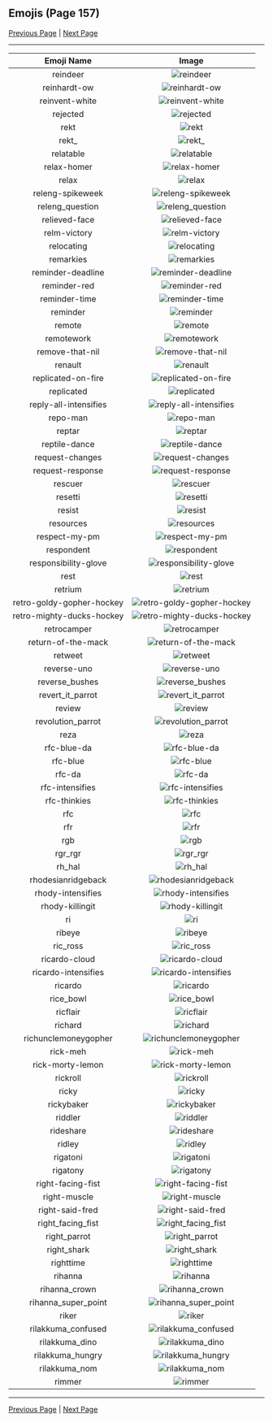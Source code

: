 
## Emojis (Page 157)

[Previous Page](/docs/hc/page-r-0156.md)
  | [Next Page](/docs/hc/page-r-0158.md)

<hr />

|Emoji Name|Image|
| :-: | :-: |
|reindeer| ![reindeer](/emojis/hc/reindeer.png)|
|reinhardt-ow| ![reinhardt-ow](/emojis/hc/reinhardt-ow.png)|
|reinvent-white| ![reinvent-white](/emojis/hc/reinvent-white.png)|
|rejected| ![rejected](/emojis/hc/rejected.jpg)|
|rekt| ![rekt](/emojis/hc/rekt.png)|
|rekt_| ![rekt_](/emojis/hc/rekt_.gif)|
|relatable| ![relatable](/emojis/hc/relatable.png)|
|relax-homer| ![relax-homer](/emojis/hc/relax-homer.jpg)|
|relax| ![relax](/emojis/hc/relax.png)|
|releng-spikeweek| ![releng-spikeweek](/emojis/hc/releng-spikeweek.jpg)|
|releng_question| ![releng_question](/emojis/hc/releng_question.png)|
|relieved-face| ![relieved-face](/emojis/hc/relieved-face.gif)|
|relm-victory| ![relm-victory](/emojis/hc/relm-victory.gif)|
|relocating| ![relocating](/emojis/hc/relocating.png)|
|remarkies| ![remarkies](/emojis/hc/remarkies.png)|
|reminder-deadline| ![reminder-deadline](/emojis/hc/reminder-deadline.png)|
|reminder-red| ![reminder-red](/emojis/hc/reminder-red.png)|
|reminder-time| ![reminder-time](/emojis/hc/reminder-time.png)|
|reminder| ![reminder](/emojis/hc/reminder.png)|
|remote| ![remote](/emojis/hc/remote.png)|
|remotework| ![remotework](/emojis/hc/remotework.png)|
|remove-that-nil| ![remove-that-nil](/emojis/hc/remove-that-nil.png)|
|renault| ![renault](/emojis/hc/renault.png)|
|replicated-on-fire| ![replicated-on-fire](/emojis/hc/replicated-on-fire.gif)|
|replicated| ![replicated](/emojis/hc/replicated.png)|
|reply-all-intensifies| ![reply-all-intensifies](/emojis/hc/reply-all-intensifies.gif)|
|repo-man| ![repo-man](/emojis/hc/repo-man.png)|
|reptar| ![reptar](/emojis/hc/reptar.png)|
|reptile-dance| ![reptile-dance](/emojis/hc/reptile-dance.gif)|
|request-changes| ![request-changes](/emojis/hc/request-changes.png)|
|request-response| ![request-response](/emojis/hc/request-response.gif)|
|rescuer| ![rescuer](/emojis/hc/rescuer.png)|
|resetti| ![resetti](/emojis/hc/resetti.png)|
|resist| ![resist](/emojis/hc/resist.png)|
|resources| ![resources](/emojis/hc/resources.png)|
|respect-my-pm| ![respect-my-pm](/emojis/hc/respect-my-pm.jpg)|
|respondent| ![respondent](/emojis/hc/respondent.png)|
|responsibility-glove| ![responsibility-glove](/emojis/hc/responsibility-glove.png)|
|rest| ![rest](/emojis/hc/rest.gif)|
|retrium| ![retrium](/emojis/hc/retrium.png)|
|retro-goldy-gopher-hockey| ![retro-goldy-gopher-hockey](/emojis/hc/retro-goldy-gopher-hockey.png)|
|retro-mighty-ducks-hockey| ![retro-mighty-ducks-hockey](/emojis/hc/retro-mighty-ducks-hockey.png)|
|retrocamper| ![retrocamper](/emojis/hc/retrocamper.png)|
|return-of-the-mack| ![return-of-the-mack](/emojis/hc/return-of-the-mack.gif)|
|retweet| ![retweet](/emojis/hc/retweet.png)|
|reverse-uno| ![reverse-uno](/emojis/hc/reverse-uno.gif)|
|reverse_bushes| ![reverse_bushes](/emojis/hc/reverse_bushes.gif)|
|revert_it_parrot| ![revert_it_parrot](/emojis/hc/revert_it_parrot.gif)|
|review| ![review](/emojis/hc/review.png)|
|revolution_parrot| ![revolution_parrot](/emojis/hc/revolution_parrot.gif)|
|reza| ![reza](/emojis/hc/reza.png)|
|rfc-blue-da| ![rfc-blue-da](/emojis/hc/rfc-blue-da.png)|
|rfc-blue| ![rfc-blue](/emojis/hc/rfc-blue.png)|
|rfc-da| ![rfc-da](/emojis/hc/rfc-da.png)|
|rfc-intensifies| ![rfc-intensifies](/emojis/hc/rfc-intensifies.gif)|
|rfc-thinkies| ![rfc-thinkies](/emojis/hc/rfc-thinkies.png)|
|rfc| ![rfc](/emojis/hc/rfc.png)|
|rfr| ![rfr](/emojis/hc/rfr.png)|
|rgb| ![rgb](/emojis/hc/rgb.png)|
|rgr_rgr| ![rgr_rgr](/emojis/hc/rgr_rgr.png)|
|rh_hal| ![rh_hal](/emojis/hc/rh_hal.png)|
|rhodesianridgeback| ![rhodesianridgeback](/emojis/hc/rhodesianridgeback.jpg)|
|rhody-intensifies| ![rhody-intensifies](/emojis/hc/rhody-intensifies.gif)|
|rhody-killingit| ![rhody-killingit](/emojis/hc/rhody-killingit.gif)|
|ri| ![ri](/emojis/hc/ri.png)|
|ribeye| ![ribeye](/emojis/hc/ribeye.png)|
|ric_ross| ![ric_ross](/emojis/hc/ric_ross.jpg)|
|ricardo-cloud| ![ricardo-cloud](/emojis/hc/ricardo-cloud.png)|
|ricardo-intensifies| ![ricardo-intensifies](/emojis/hc/ricardo-intensifies.gif)|
|ricardo| ![ricardo](/emojis/hc/ricardo.png)|
|rice_bowl| ![rice_bowl](/emojis/hc/rice_bowl.gif)|
|ricflair| ![ricflair](/emojis/hc/ricflair.gif)|
|richard| ![richard](/emojis/hc/richard.png)|
|richunclemoneygopher| ![richunclemoneygopher](/emojis/hc/richunclemoneygopher.jpg)|
|rick-meh| ![rick-meh](/emojis/hc/rick-meh.png)|
|rick-morty-lemon| ![rick-morty-lemon](/emojis/hc/rick-morty-lemon.png)|
|rickroll| ![rickroll](/emojis/hc/rickroll.gif)|
|ricky| ![ricky](/emojis/hc/ricky.png)|
|rickybaker| ![rickybaker](/emojis/hc/rickybaker.png)|
|riddler| ![riddler](/emojis/hc/riddler.png)|
|rideshare| ![rideshare](/emojis/hc/rideshare.png)|
|ridley| ![ridley](/emojis/hc/ridley.png)|
|rigatoni| ![rigatoni](/emojis/hc/rigatoni.png)|
|rigatony| ![rigatony](/emojis/hc/rigatony.png)|
|right-facing-fist| ![right-facing-fist](/emojis/hc/right-facing-fist.gif)|
|right-muscle| ![right-muscle](/emojis/hc/right-muscle.png)|
|right-said-fred| ![right-said-fred](/emojis/hc/right-said-fred.gif)|
|right_facing_fist| ![right_facing_fist](/emojis/hc/right_facing_fist.png)|
|right_parrot| ![right_parrot](/emojis/hc/right_parrot.gif)|
|right_shark| ![right_shark](/emojis/hc/right_shark.gif)|
|righttime| ![righttime](/emojis/hc/righttime.jpg)|
|rihanna| ![rihanna](/emojis/hc/rihanna.jpg)|
|rihanna_crown| ![rihanna_crown](/emojis/hc/rihanna_crown.gif)|
|rihanna_super_point| ![rihanna_super_point](/emojis/hc/rihanna_super_point.png)|
|riker| ![riker](/emojis/hc/riker.gif)|
|rilakkuma_confused| ![rilakkuma_confused](/emojis/hc/rilakkuma_confused.png)|
|rilakkuma_dino| ![rilakkuma_dino](/emojis/hc/rilakkuma_dino.png)|
|rilakkuma_hungry| ![rilakkuma_hungry](/emojis/hc/rilakkuma_hungry.png)|
|rilakkuma_nom| ![rilakkuma_nom](/emojis/hc/rilakkuma_nom.png)|
|rimmer| ![rimmer](/emojis/hc/rimmer.png)|

<hr/>

[Previous Page](/docs/hc/page-r-0156.md)
  | [Next Page](/docs/hc/page-r-0158.md)